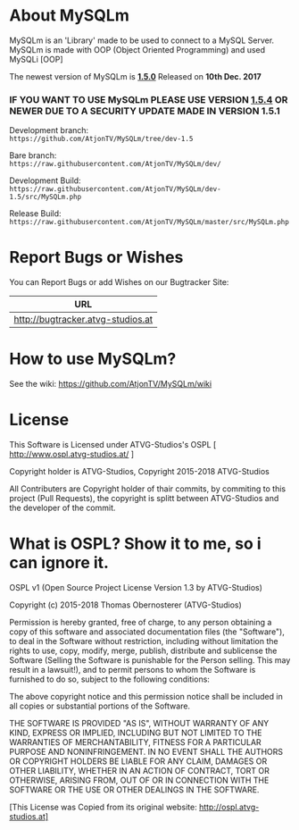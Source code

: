 # About MySQLm
MySQLm is an 'Library' made to be used to connect to a MySQL Server.
MySQLm is made with OOP (Object Oriented Programming) and used MySQLi [OOP]

The newest version of MySQLm is **[1.5.0](https://gist.github.com/AtjonTV/6040e71b114a52189405084ad0832bc0#v150)** Released on **10th Dec. 2017**

### **IF YOU WANT TO USE MySQLm PLEASE USE VERSION [1.5.4](https://github.com/AtjonTV/MySQLm/releases/tag/v1.5.4) OR NEWER DUE TO A SECURITY UPDATE MADE IN VERSION 1.5.1**

Development branch:  
`https://github.com/AtjonTV/MySQLm/tree/dev-1.5`

Bare branch:  
`https://raw.githubusercontent.com/AtjonTV/MySQLm/dev/`

Development Build:  
`https://raw.githubusercontent.com/AtjonTV/MySQLm/dev-1.5/src/MySQLm.php`

Release Build:  
`https://raw.githubusercontent.com/AtjonTV/MySQLm/master/src/MySQLm.php`

# Report Bugs or Wishes  
You can Report Bugs or add Wishes on our Bugtracker Site:  

| URL                               |
| --------------------------------- |
| http://bugtracker.atvg-studios.at |

# How to use MySQLm?
See the wiki: https://github.com/AtjonTV/MySQLm/wiki

# License
This Software is Licensed under ATVG-Studios's OSPL [ http://www.ospl.atvg-studios.at/ ]

Copyright holder is ATVG-Studios, Copyright 2015-2018 ATVG-Studios

All Contributers are Copyright holder of thair commits, by commiting to this project (Pull Requests), the copyright is splitt between ATVG-Studios and the developer of the commit.

# What is OSPL? Show it to me, so i can ignore it.
OSPL v1 (Open Source Project License Version 1.3 by ATVG-Studios)

Copyright (c) 2015-2018 Thomas Obernosterer (ATVG-Studios)

Permission is hereby granted, free of charge, to any person obtaining a copy of this software and associated documentation files (the "Software"), to deal in the Software without restriction, including without limitation the rights to use, copy, modify, merge, publish, distribute and sublicense the Software (Selling the Software is punishable for the Person selling. This may result in a lawsuit!), and to permit persons to whom the Software is furnished to do so, subject to the following conditions:

The above copyright notice and this permission notice shall be included in all copies or substantial portions of the Software.

THE SOFTWARE IS PROVIDED "AS IS", WITHOUT WARRANTY OF ANY KIND, EXPRESS OR IMPLIED, INCLUDING BUT NOT LIMITED TO THE WARRANTIES OF MERCHANTABILITY, FITNESS FOR A PARTICULAR PURPOSE AND NONINFRINGEMENT. IN NO EVENT SHALL THE AUTHORS OR COPYRIGHT HOLDERS BE LIABLE FOR ANY CLAIM, DAMAGES OR OTHER LIABILITY, WHETHER IN AN ACTION OF CONTRACT, TORT OR OTHERWISE, ARISING FROM, OUT OF OR IN CONNECTION WITH THE SOFTWARE OR THE USE OR OTHER DEALINGS IN THE SOFTWARE.

[This License was Copied from its original website: http://ospl.atvg-studios.at]
